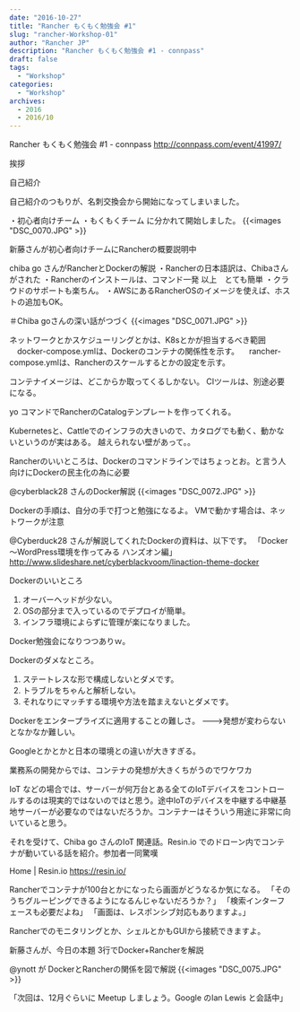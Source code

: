 ```yaml
---
date: "2016-10-27"
title: "Rancher もくもく勉強会 #1"
slug: "rancher-Workshop-01" 
author: "Rancher JP"
description: "Rancher もくもく勉強会 #1 - connpass"
draft: false
tags:
  - "Workshop"
categories:
  - "Workshop"
archives:
  - 2016
  - 2016/10
---
```


Rancher もくもく勉強会 #1 - connpass
http://connpass.com/event/41997/

挨拶


自己紹介


 自己紹介のつもりが、名刺交換会から開始になってしまいました。

・初心者向けチーム
・もくもくチーム
に分かれて開始しました。
{{<images "DSC_0070.JPG" >}}


新藤さんが初心者向けチームにRancherの概要説明中

chiba go さんがRancherとDockerの解説
・Rancherの日本語訳は、Chibaさんがされた
・Rancherのインストールは、コマンド一発 以上　とても簡単
・クラウドのサポートも楽ちん。
・AWSにあるRancherOSのイメージを使えば、ホストの追加もOK。

＃Chiba goさんの深い話がつづく
{{<images "DSC_0071.JPG" >}}

ネットワークとかスケジューリングとかは、K8sとかが担当するべき範囲
　docker-compose.ymlは、Dockerのコンテナの関係性を示す。
　rancher-compose.ymlは、Rancherのスケールするとかの設定を示す。

コンテナイメージは、どこからか取ってくるしかない。
CIツールは、別途必要になる。

yo コマンドでRancherのCatalogテンプレートを作ってくれる。

Kubernetesと、Cattleでのインフラの大きいので、カタログでも動く、動かないというのが実はある。
越えられない壁があって。。

Rancherのいいところは、Dockerのコマンドラインではちょっとお。と言う人向けにDockerの民主化の為に必要

@cyberblack28 さんのDocker解説
{{<images "DSC_0072.JPG" >}}

Dockerの手順は、自分の手で打つと勉強になるよ。
VMで動かす場合は、ネットワークが注意

@Cyberduck28 さんが解説してくれたDockerの資料は、以下です。
「Docker～WordPress環境を作ってみる ハンズオン編」
http://www.slideshare.net/cyberblackvoom/linaction-theme-docker

Dockerのいいところ
1. オーバーヘッドが少ない。
2. OSの部分まで入っているのでデプロイが簡単。
3. インフラ環境によらずに管理が楽になりました。

Docker勉強会になりつつありｗ。

Dockerのダメなところ。

1. ステートレスな形で構成しないとダメです。
2. トラブルをちゃんと解析しない。
3. それなりにマッチする環境や方法を踏まえないとダメです。 

Dockerをエンタープライズに適用することの難しさ。
--->発想が変わらないとなかなか難しい。

Googleとかとかと日本の環境との違いが大きすぎる。

業務系の開発からでは、コンテナの発想が大きくちがうのでワケワカ

IoT などの場合では、サーバーが何万台とある全てのIoTデバイスをコントロールするのは現実的ではないのではと思う。途中IoTのデバイスを中継する中継基地サーバーが必要なのではないだろうか。コンテナーはそういう用途に非常に向いていると思う。

それを受けて、Chiba go さんのIoT 関連話。Resin.io でのドローン内でコンテナが動いている話を紹介。参加者一同驚嘆

Home | Resin.io
https://resin.io/


Rancherでコンテナが100台とかになったら画面がどうなるか気になる。
「そのうちグルーピングできるようになるんじゃないだろうか？」
「検索インターフェースも必要だよね」
「画面は、レスポンシブ対応もありますよ。」

Rancherでのモニタリングとか、シェルとかもGUIから接続できますよ。

新藤さんが、今日の本題 3行でDocker+Rancherを解説

@ynott が DockerとRancherの関係を図で解説
{{<images "DSC_0075.JPG" >}}



「次回は、12月ぐらいに Meetup しましょう。Google のIan Lewis と会話中」

